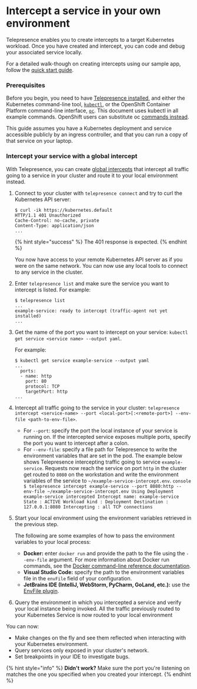 # Intercept a service in your own environment

Telepresence enables you to create intercepts to a target Kubernetes workload. Once you have created and intercept, you can code and debug your associated service locally.

For a detailed walk-though on creating intercepts using our sample app, follow the [quick start guide](../).

### Prerequisites

Before you begin, you need to have [Telepresence installed](../install-telepresence/install.md), and either the Kubernetes command-line tool, [`kubectl`](https://kubernetes.io/docs/tasks/tools/install-kubectl/), or the OpenShift Container Platform command-line interface, [`oc`](https://docs.openshift.com/container-platform/4.2/cli_reference/openshift_cli/getting-started-cli.html#cli-installing-cli_cli-developer-commands). This document uses kubectl in all example commands. OpenShift users can substitute oc [commands instead](https://docs.openshift.com/container-platform/4.1/cli_reference/developer-cli-commands.html).

This guide assumes you have a Kubernetes deployment and service accessible publicly by an ingress controller, and that you can run a copy of that service on your laptop.

### Intercept your service with a global intercept

With Telepresence, you can create [global intercepts](../core-concepts/types-of-intercepts.md#global-intercept) that intercept all traffic going to a service in your cluster and route it to your local environment instead.

1.  Connect to your cluster with `telepresence connect` and try to curl the Kubernetes API server:

    ```console
    $ curl -ik https://kubernetes.default
    HTTP/1.1 401 Unauthorized
    Cache-Control: no-cache, private
    Content-Type: application/json
    ...

    ```



    {% hint style="success" %}
    The 401 response is expected.
    {% endhint %}

    You now have access to your remote Kubernetes API server as if you were on the same network. You can now use any local tools to connect to any service in the cluster.
2.  Enter `telepresence list` and make sure the service you want to intercept is listed. For example:

    ```console
    $ telepresence list
    ...
    example-service: ready to intercept (traffic-agent not yet installed)
    ...
    ```
3.  Get the name of the port you want to intercept on your service: `kubectl get service <service name> --output yaml`.

    For example:

    ```console
    $ kubectl get service example-service --output yaml
    ...
      ports:
      - name: http
        port: 80
        protocol: TCP
        targetPort: http
    ...
    ```
4. Intercept all traffic going to the service in your cluster: `telepresence intercept <service-name> --port <local-port>[:<remote-port>] --env-file <path-to-env-file>`.
   * For `--port`: specify the port the local instance of your service is running on. If the intercepted service exposes multiple ports, specify the port you want to intercept after a colon.
   * For `--env-file`: specify a file path for Telepresence to write the environment variables that are set in the pod. The example below shows Telepresence intercepting traffic going to service `example-service`. Requests now reach the service on port `http` in the cluster get routed to `8080` on the workstation and write the environment variables of the service to `~/example-service-intercept.env`. `console $ telepresence intercept example-service --port 8080:http --env-file ~/example-service-intercept.env Using Deployment example-service intercepted Intercept name: example-service State : ACTIVE Workload kind : Deployment Destination : 127.0.0.1:8080 Intercepting : all TCP connections`
5.  Start your local environment using the environment variables retrieved in the previous step.

    The following are some examples of how to pass the environment variables to your local process:

    * **Docker:** enter `docker run` and provide the path to the file using the `--env-file` argument. For more information about Docker run commands, see the [Docker command-line reference documentation](https://docs.docker.com/engine/reference/commandline/run/#env).
    * **Visual Studio Code:** specify the path to the environment variables file in the `envFile` field of your configuration.
    * **JetBrains IDE (IntelliJ, WebStorm, PyCharm, GoLand, etc.):** use the [EnvFile plugin](https://plugins.jetbrains.com/plugin/7861-envfile).
6. Query the environment in which you intercepted a service and verify your local instance being invoked. All the traffic previously routed to your Kubernetes Service is now routed to your local environment

You can now:

* Make changes on the fly and see them reflected when interacting with your Kubernetes environment.
* Query services only exposed in your cluster's network.
* Set breakpoints in your IDE to investigate bugs.

{% hint style="info" %}
**Didn't work?** Make sure the port you're listening on matches the one you specified when you created your intercept.
{% endhint %}

